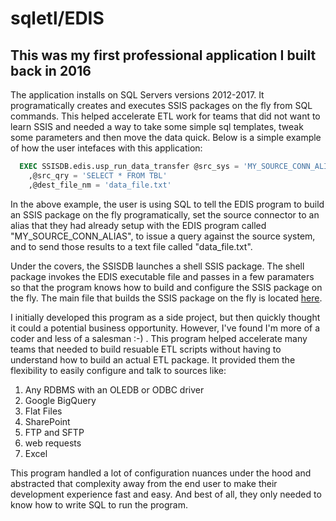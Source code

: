 # sqletl/EDIS
## This was my first professional application I built back in 2016

The application installs on SQL Servers versions 2012-2017. It programatically creates and executes SSIS packages on the fly from SQL commands. This helped accelerate ETL work for teams that did not want to learn SSIS and needed a way to take some simple sql templates, tweak some parameters and then move the data quick. Below is a simple example of how the user intefaces with this application:

```sql
  EXEC SSISDB.edis.usp_run_data_transfer @src_sys = 'MY_SOURCE_CONN_ALIAS', @des_sys = 'FLATFILE'
    ,@src_qry = 'SELECT * FROM TBL'
    ,@dest_file_nm = 'data_file.txt'
```

In the above example, the user is using SQL to tell the EDIS program to build an SSIS package on the fly programatically, set the source connector to an alias that they had already setup with the EDIS program called "MY_SOURCE_CONN_ALIAS", to issue a query against the source system, and to send those results to a text file called "data_file.txt".

Under the covers, the SSISDB launches a shell SSIS package. The shell package invokes the EDIS executable file and passes in a few paramaters so that the program knows how to build and configure the SSIS package on the fly. The main file that builds the SSIS package on the fly is located [here](https://github.com/mattmartin14/dream_machine/blob/main/sqletl/DLL/data_tsfr/data_tsfr.vb).

I initially developed this program as a side project, but then quickly thought it could a potential business opportunity. However, I've found I'm more of a coder and less of a salesman :-) . This program helped accelerate many teams that needed to build resuable ETL scripts without having to understand how to build an actual ETL package. It provided them the flexibility to easily configure and talk to sources like:
1. Any RDBMS with an OLEDB or ODBC driver
2. Google BigQuery
3. Flat Files
4. SharePoint
5. FTP and SFTP
6. web requests
7. Excel

This program handled a lot of configuration nuances under the hood and abstracted that complexity away from the end user to make their development experience fast and easy. And best of all, they only needed to know how to write SQL to run the program.
